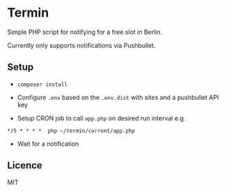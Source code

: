 # Termin

Simple PHP script for notifying for a free slot in Berlin.

Currently only supports notifications via Pushbullet.

## Setup

- `composer install`
- Configure `.env` based on the `.env.dist` with sites and a pushbullet API key

- Setup CRON job to call `app.php` on desired run interval e.g.

 `*/5 * * * *  php ~/termin/current/app.php`

- Wait for a notification

## Licence 

MIT
